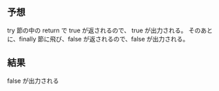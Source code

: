 ## 予想

try 節の中の return で true が返されるので、 true が出力される。
そのあとに、finally 節に飛び、false が返されるので、false が出力される。

## 結果

false が出力される

